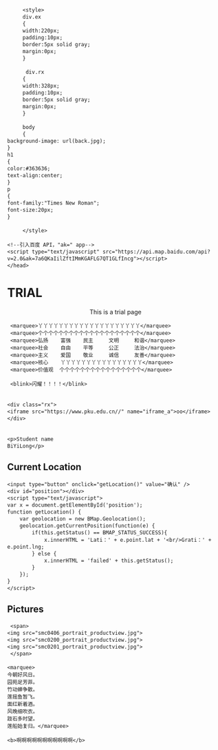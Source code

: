 <html>
    <head>
        <meta charset="utf-8">
        <title></title>
	   
	     <style>
	     div.ex
	     {
	     width:220px;
	     padding:10px;
	     border:5px solid gray;
	     margin:0px;
	     }
	     
	      div.rx
	     {
	     width:328px;
	     padding:10px;
	     border:5px solid gray;
	     margin:0px;
	     }
	     
	     body
	     {
	background-image: url(back.jpg);
	}
	h1
	{
	color:#363636;
	text-align:center;
	}
	p
	{
	font-family:"Times New Roman";
	font-size:20px;
	}

	     </style>
	
    <!--引入百度 API，"ak=" app-->
    <script type="text/javascript" src="https://api.map.baidu.com/api?v=2.0&ak=7a6QKaIilZftIMmKGAFLG7QT1GLfIncg"></script>
    </head>
       
<body>
    <h1>TRIAL</h1>
    <center>This is a trial page</center>
	
     <marquee>丫丫丫丫丫丫丫丫丫丫丫丫丫丫丫丫丫丫丫丫</marquee>
     <marquee>个个个个个个个个个个个个个个个个个个个个</marquee>
     <marquee>弘扬    富强    民主     文明     和谐</marquee>
     <marquee>社会    自由    平等     公正     法治</marquee>
     <marquee>主义    爱国    敬业     诚信     友善</marquee>
     <marquee>核心    丫丫丫丫丫丫丫丫丫丫丫丫丫丫丫丫</marquee>
     <marquee>价值观  个个个个个个个个个个个个个个个个</marquee>
     
     <blink>闪耀！！！！</blink>
     
    
    <div class="rx">
    <iframe src="https://www.pku.edu.cn//" name="iframe_a">oo</iframe>
    </div>
    
   
    <p>Student name
    BiYiLong</p>
    
  <h2>Current Location</h2>
    
    
    <input type="button" onclick="getLocation()" value="确认" />
    <div id="position"></div>
    <script type="text/javascript">
    var x = document.getElementById('position');
    function getLocation() {
        var geolocation = new BMap.Geolocation();
        geolocation.getCurrentPosition(function(e) {
            if(this.getStatus() == BMAP_STATUS_SUCCESS){
                x.innerHTML = 'Lati：' + e.point.lat + '<br/>Grati：' + e.point.lng;
            } else {
                x.innerHTML = 'failed' + this.getStatus();
            }
        });
    }
    </script>
    
   <h2>Pictures</h2>
   
     <span>
    <img src="smc0406_portrait_productview.jpg">
    <img src="smc0200_portrait_productview.jpg">
    <img src="smc0201_portrait_productview.jpg">
     </span>
    
    <marquee>
    今朝好风日。
    园苑足芳菲。
    竹动蝉争散。
    莲摇鱼暂飞。
    面红新着酒。
    风晚细吹衣。
    跂石多时望。
    莲船始复归。</marquee>
  
    <b>啊啊啊啊啊啊啊啊啊啊啊</b>
    
  
  
  </body>
  </html>
